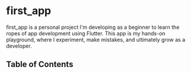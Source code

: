 # first_app
first_app is a personal project I'm developing as a beginner to learn the ropes of app development using Flutter. This app is my hands-on playground, where I experiment, make mistakes, and ultimately grow as a developer.

## Table of Contents


<!-- A new Flutter project.

## Getting Started

This project is a starting point for a Flutter application.

A few resources to get you started if this is your first Flutter project:

- [Lab: Write your first Flutter app](https://docs.flutter.dev/get-started/codelab)
- [Cookbook: Useful Flutter samples](https://docs.flutter.dev/cookbook)

For help getting started with Flutter development, view the
[online documentation](https://docs.flutter.dev/), which offers tutorials,
samples, guidance on mobile development, and a full API reference. -->
